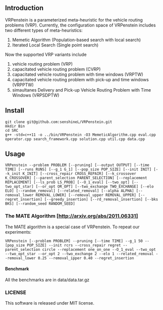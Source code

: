 ## Introduction
VRPenstein is a parameterized meta-heuristic for the vehicle routing problems (VRP). Currently, the configuration space of VRPenstein includes two different types of meta-heuristics:  
1. Memetic Algorithm (Population-based search with local search)
2. Iterated Local Search (Single point search)

Now the supported VRP variants include
1. vehicle routing problem (VRP)
2. capacitated vehicle routing problem (CVRP)
3. capacitated vehicle routing problem with time windows (VRPTW)
4. capacitated vehicle routing problem with pick-up and time windows (VRPPTW)
5. simaultanes Delivery and Pick-up Vehicle Routing
Problem with Time Windows (VRPSDPTW)

## Install
```
git clone git@github.com:senshineL/VRPenstein.git
mkdir Bin
cd SRC
g++ -std=c++11 -o ../bin/VRPenstein -O3 MemeticAlgorithm.cpp eval.cpp operator.cpp search_framework.cpp solution.cpp util.cpp data.cpp
```
## Usage
```
VRPenstein --problem PROBLEM [--pruning] [--output OUTPUT] [--time TIME] [--runs RUNS] [--g_1 G_1] [--pop_size POP_SIZE] [--init INIT] [--k_init K_INIT] [--cross_repair CROSS_REPAIR] [--k_crossover K_CROSSOVER] [--parent_selection PARENT_SELECTION] [--replacement REPLACEMENT] [--ls_prob LS_PROB] [--O_1_eval] [--two_opt] [--two_opt_star] [--or_opt OR_OPT] [--two_exchange TWO_EXCHANGE] [--elo ELO] [--random_removal] [--related_removal] [--alpha ALPHA] [--removal_lower REMOVAL_LOWER] [--removal_upper REMOVAL_UPPER] [--regret_insertion] [--greedy_insertion] [--rd_removal_insertion] [--bks BKS] [--random_seed RANDOM_SEED]

```
### The MATE Algorithm [http://arxiv.org/abs/2011.06331]
The MATE algorithm is a special case of VRPenstein. To repeat our experiments:
```
VRPenstein [--problem PROBLEM] --pruning [--time TIME] --g_1 50 --[pop_size POP_SIZE] --init rcrs --cross_repair regret --parent_selection circle --replacement one_on_one --O_1_eval --two_opt --two_opt_star --or_opt 2 --two_exchange 2 --elo 1 --related_removal --removal_lower 0.25 --removal_ipper 0.40 --regret_insertion
```
#### Benchmark
All the benchmarks are in data/data.tar.gz
<!-- ### Parameters

### Input Format -->

### LICENSE
This software is released under MIT license.